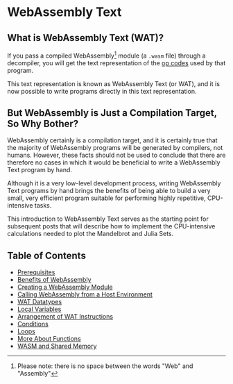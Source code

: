 # WebAssembly Text
## What is WebAssembly Text (WAT)?

If you pass a compiled WebAssembly[^1] module (a `.wasm` file) through a decompiler, you will get the text representation of the [op codes](https://pengowray.github.io/wasm-ops/) used by that program.

This text representation is known as WebAssembly Text (or WAT), and it is now possible to write programs directly in this text representation.

## But WebAssembly is Just a Compilation Target, So Why Bother?

WebAssembly certainly is a compilation target, and it is certainly true that the majority of WebAssembly programs will be generated by compilers, not humans.  However, these facts should not be used to conclude that there are therefore no cases in which it would be beneficial to write a WebAssembly Text program by hand.

Although it is a very low-level development process, writing WebAssembly Text programs by hand brings the benefits of being able to build a very small, very efficient program suitable for performing highly repetitive, CPU-intensive tasks.

This introduction to WebAssembly Text serves as the starting point for subsequent posts that will describe how to implement the CPU-intensive calculations needed to plot the Mandelbrot and Julia Sets.

## Table of Contents

- [Prerequisites](00/README.md)
- [Benefits of WebAssembly](01/README.md)
- [Creating a WebAssembly Module](02/README.md)
- [Calling WebAssembly from a Host Environment](03/README.md)
- [WAT Datatypes](04/README.md)
- [Local Variables](05/README.md)
- [Arrangement of WAT Instructions](06/README.md)
- [Conditions](07/README.md)
- [Loops](08/README.md)
- [More About Functions](09/README.md)
- [WASM and Shared Memory](10/README.md)










[^1]: Please note: there is no space between the words "Web" and "Assembly"


